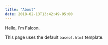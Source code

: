 ```yaml
---
title: "About"
date: 2018-02-13T13:42:49-05:00
---
```


Hello, I'm Falcon.

This page uses the default `baseof.html` template.
